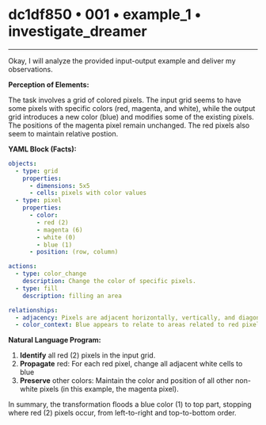 # dc1df850 • 001 • example_1 • investigate_dreamer

---
Okay, I will analyze the provided input-output example and deliver my observations.

**Perception of Elements:**

The task involves a grid of colored pixels. The input grid seems to have some pixels with specific colors (red, magenta, and white), while the output grid introduces a new color (blue) and modifies some of the existing pixels. The positions of the magenta pixel remain unchanged. The red pixels also seem to maintain relative postion.

**YAML Block (Facts):**



```yaml
objects:
  - type: grid
    properties:
      - dimensions: 5x5
      - cells: pixels with color values
  - type: pixel
    properties:
      - color:
        - red (2)
        - magenta (6)
        - white (0)
        - blue (1)
      - position: (row, column)

actions:
  - type: color_change
    description: Change the color of specific pixels.
  - type: fill
    description: filling an area

relationships:
  - adjacency: Pixels are adjacent horizontally, vertically, and diagonally.
  - color_context: Blue appears to relate to areas related to red pixels

```



**Natural Language Program:**

1.  **Identify** all red (2) pixels in the input grid.
2.  **Propagate** red: For each red pixel, change all adjacent white cells to blue
3.  **Preserve** other colors: Maintain the color and position of all other non-white pixels (in this example, the magenta pixel).

In summary, the transformation floods a blue color (1) to top part, stopping
where red (2) pixels occur, from left-to-right and top-to-bottom order.

